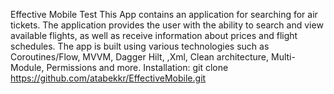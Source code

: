 Effective Mobile Test
This App contains an application for searching for air tickets. The application provides the user with the ability to search and view available flights, as well as receive information about prices and flight schedules.
The app is built using various technologies such as Coroutines/Flow, MVVM, Dagger Hilt, ,Xml, Clean architecture, Multi-Module, Permissions and more.
Installation:
git clone https://github.com/atabekkr/EffectiveMobile.git
